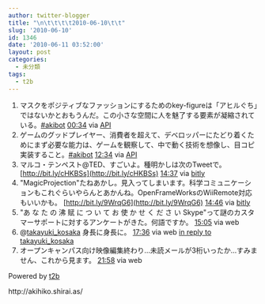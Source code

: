 ```yaml
---
author: twitter-blogger
title: "\n\t\t\t\t2010-06-10\t\t"
slug: '2010-06-10'
id: 1346
date: '2010-06-11 03:52:00'
layout: post
categories:
  - 未分類
tags:
  - t2b
---
```


<div>

1.  <span><span>マスクをポジティブなファッションにするためのkey-figureは「アヒルぐち」ではないかとおもうんだ。この小さな空間に人を魅了する要素が凝縮されている。[#akibot](http://twitter.com/search?q=%23akibot "#akibot")</span> <span>[<span>00:34</span>](http://twitter.com/o_ob/status/15787059152) <span>via [API](http://apiwiki.twitter.com/)</span></span></span>
2.  <span><span>ゲームのグッドプレイヤー、消費者を超えて、デベロッパーにたどり着くためにまず必要な能力は、ゲームを観察して、中で動く技術を想像し、目コピ実装すること。[#akibot](http://twitter.com/search?q=%23akibot "#akibot")</span> <span>[<span>12:34</span>](http://twitter.com/o_ob/status/15823442743) <span>via [API](http://apiwiki.twitter.com/)</span></span></span>
3.  <span><span>マルコ・テンペスト@TED、すごいよ。種明かしは次のTweetで。 [http://bit.ly/cHKBSs](http://bit.ly/cHKBSs)</span> <span>[<span>14:37</span>](http://twitter.com/o_ob/status/15829831606) <span>via [bitly](http://bit.ly)</span></span></span>
4.  <span><span>"MagicProjection"たねあかし。見入ってしまいます。科学コミュニケーションもこれぐらいやらんとあかんね。OpenFrameWorksのWiiRemote対応もいいかも。 [http://bit.ly/9WrqG6](http://bit.ly/9WrqG6)</span> <span>[<span>14:46</span>](http://twitter.com/o_ob/status/15830207852) <span>via [bitly](http://bit.ly)</span></span></span>
5.  <span><span>"あ な た の 沸 赋 に つ い て お 使 か せ く だ さ い Skype"って謎のカスタマーサポートに対するアンケートがきた。何語ですか。</span> <span>[<span>15:05</span>](http://twitter.com/o_ob/status/15831048646) <span>via web</span></span></span>
6.  <span><span>@[takayuki_kosaka](http://twitter.com/takayuki_kosaka "takayuki_kosaka") 身長に身長に。</span> <span>[<span>17:36</span>](http://twitter.com/o_ob/status/15836929535) <span>via web</span> [in reply to takayuki_kosaka](http://twitter.com/takayuki_kosaka/status/15828918436)</span></span>
7.  <span><span>オープンキャンパス向け映像編集終わり…未読メールが3桁いったか…すみません、これから見ます。</span> <span>[<span>21:58</span>](http://twitter.com/o_ob/status/15848476308) <span>via web</span></span></span>

</div>

Powered by [t2b](http://t2b.utilz.jp/)

<div>http://akihiko.shirai.as/</div>